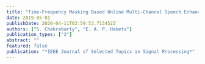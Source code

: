 ```yaml
---
title: "Time-Frequency Masking Based Online Multi-Channel Speech Enhancement With Convolutional Recurrent Neural Networks"
date: 2019-05-01
publishDate: 2020-04-11T03:59:53.713452Z
authors: ["S. Chakrabarty", "E. A. P. Habets"]
publication_types: ["2"]
abstract: ""
featured: false
publication: "*IEEE Journal of Selected Topics in Signal Processing*"
---
```


